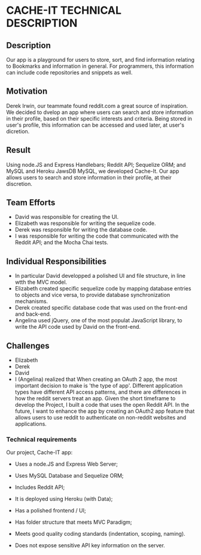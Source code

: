 # CACHE-IT TECHNICAL DESCRIPTION


## Description

Our app is a playground for users to store, sort, and find information relating to Bookmarks and information in general. For programmers, this information can include code repositories and snippets as well.

## Motivation

Derek Irwin, our teammate found reddit.com a great source of inspiration. We decided to dvelop an app where users can search and store information in their profile, based on their specific interests and criteria. Being stored in user's profile, this information can be accessed and used later, at user's dicretion.

## Result

Using node.JS and Express Handlebars; Reddit API; Sequelize ORM; and MySQL and Heroku JawsDB MySQL, we developed Cache-It. Our app allows users to search and store information in their profile, at their discretion.  

## Team Efforts

* David was responsible for creating the UI. 
* Elizabeth was responsible for writing the sequelize code. 
* Derek was responsible for writing the database code. 
* I was responsible for writing the code that communicated with the Reddit API; and the Mocha Chai tests.

## Individual Responsibilities
* In particular David developped a polished UI and file structure, in line wtth the MVC model.
* Elizabeth created specific sequelize code by mapping database entries to objects and vice versa, to provide database synchronization mechanisms.
* Derek created specific database code that was used on the front-end and back-end.
* Angelina used jQuery, one of the most populat JavaScript library, to write the API code used by David on the front-end.

## Challenges
* Elizabeth
* Derek
* David
* I (Angelina) realized that When creating an OAuth 2 app, the most important decision to make is 'the type of app'. Different application types have different API access patterns, and there are differences in how the reddit servers treat an app. Given the short timeframe to develop the Project, I built a code that uses the open Reddit API. In the future, I want to enhance the app by creating an OAuth2 app feature that allows users to use reddit to authenticate on non-reddit websites and applications.

### Technical requirements

Our project, Cache-IT app:

* Uses a node.JS and Express Web Server;

* Uses MySQL Database and Sequelize ORM;

* Includes Reddit API;

* It is deployed using Heroku (with Data);

* Has a polished frontend / UI;

* Has folder structure that meets MVC Paradigm;

* Meets good quality coding standards (indentation, scoping, naming).

* Does not expose sensitive API key information on the server.
